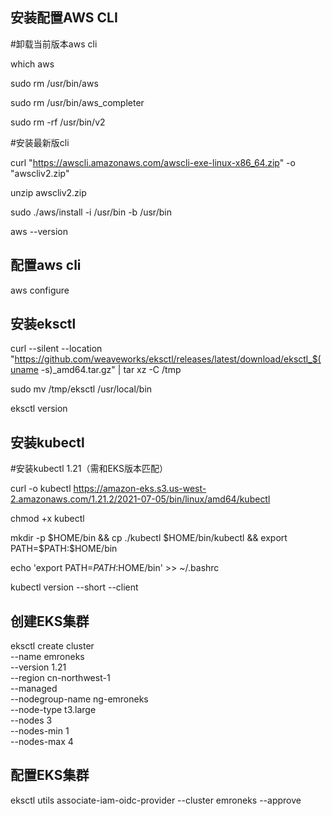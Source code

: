 ## 安装配置AWS CLI

\#卸载当前版本aws cli

which aws

sudo rm /usr/bin/aws

sudo rm /usr/bin/aws_completer

sudo rm -rf /usr/bin/v2 

\#安装最新版cli

curl "https://awscli.amazonaws.com/awscli-exe-linux-x86_64.zip" -o "awscliv2.zip"

unzip awscliv2.zip

sudo ./aws/install -i /usr/bin -b /usr/bin

aws --version

## 配置aws cli

 aws configure 

## 安装eksctl

curl --silent --location "https://github.com/weaveworks/eksctl/releases/latest/download/eksctl_$(uname -s)_amd64.tar.gz" | tar xz -C /tmp

sudo mv /tmp/eksctl /usr/local/bin

eksctl version

## 安装kubectl

\#安装kubectl 1.21（需和EKS版本匹配）

curl -o kubectl https://amazon-eks.s3.us-west-2.amazonaws.com/1.21.2/2021-07-05/bin/linux/amd64/kubectl

 

chmod +x kubectl

mkdir -p $HOME/bin && cp ./kubectl $HOME/bin/kubectl && export PATH=$PATH:$HOME/bin

echo 'export PATH=$PATH:$HOME/bin' >> ~/.bashrc

kubectl version --short --client



## 创建EKS集群

eksctl create cluster \
        --name emroneks \
        --version 1.21 \
        --region cn-northwest-1 \
        --managed \
        --nodegroup-name ng-emroneks \
        --node-type t3.large \
        --nodes 3 \
        --nodes-min 1 \
        --nodes-max 4

## 配置EKS集群

eksctl utils associate-iam-oidc-provider --cluster emroneks --approve